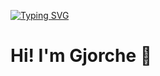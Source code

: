 [![Typing SVG](https://readme-typing-svg.demolab.com/?lines=First+line+of+text;Second+line+of+text)](https://git.io/typing-svg)

# Hi! I'm Gjorche 👋
